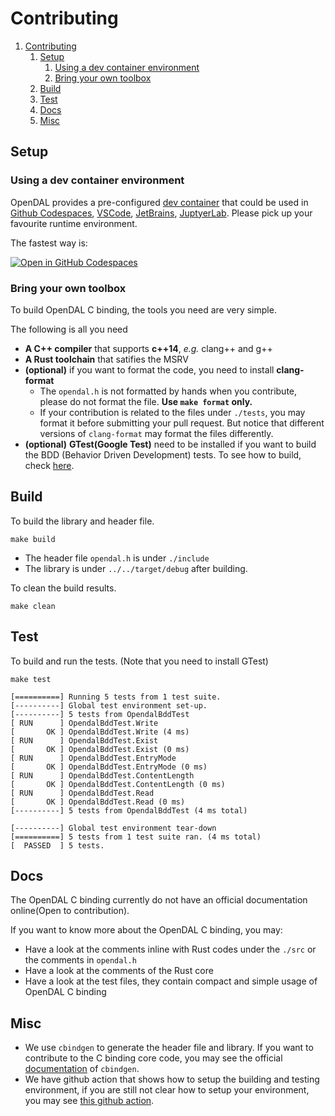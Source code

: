 # Contributing
1. [Contributing](#contributing)
   1. [Setup](#setup)
      1. [Using a dev container environment](#using-a-dev-container-environment)
      2. [Bring your own toolbox](#bring-your-own-toolbox)
   2. [Build](#build)
   3. [Test](#test)
   4. [Docs](#docs)
   5. [Misc](#misc)

## Setup

### Using a dev container environment
OpenDAL provides a pre-configured [dev container](https://containers.dev/) that could be used in [Github Codespaces](https://github.com/features/codespaces), [VSCode](https://code.visualstudio.com/), [JetBrains](https://www.jetbrains.com/remote-development/gateway/), [JuptyerLab](https://jupyterlab.readthedocs.io/en/stable/). Please pick up your favourite runtime environment.

The fastest way is:

[![Open in GitHub Codespaces](https://github.com/codespaces/badge.svg)](https://codespaces.new/apache/incubator-opendal?quickstart=1&machine=standardLinux32gb)

### Bring your own toolbox
To build OpenDAL C binding, the tools you need are very simple.

The following is all you need
- **A C++ compiler** that supports **c++14**, *e.g.* clang++ and g++
- **A Rust toolchain** that satifies the MSRV
- **(optional)** if you want to format the code, you need to install **clang-format**
    - The `opendal.h` is not formatted by hands when you contribute, please do not format the file. **Use `make format` only.**
    - If your contribution is related to the files under `./tests`, you may format it before submitting your pull request. But notice that different versions of `clang-format` may format the files differently.
- **(optional)** **GTest(Google Test)** need to be installed if you want to build the BDD (Behavior
  Driven Development) tests. To see how to build, check [here](https://github.com/google/googletest).

## Build
To build the library and header file.
```shell
make build
```

- The header file `opendal.h` is under `./include` 
- The library is under `../../target/debug` after building.

To clean the build results.
```shell
make clean
```

## Test
To build and run the tests. (Note that you need to install GTest)
```shell
make test
```

```text
[==========] Running 5 tests from 1 test suite.
[----------] Global test environment set-up.
[----------] 5 tests from OpendalBddTest
[ RUN      ] OpendalBddTest.Write
[       OK ] OpendalBddTest.Write (4 ms)
[ RUN      ] OpendalBddTest.Exist
[       OK ] OpendalBddTest.Exist (0 ms)
[ RUN      ] OpendalBddTest.EntryMode
[       OK ] OpendalBddTest.EntryMode (0 ms)
[ RUN      ] OpendalBddTest.ContentLength
[       OK ] OpendalBddTest.ContentLength (0 ms)
[ RUN      ] OpendalBddTest.Read
[       OK ] OpendalBddTest.Read (0 ms)
[----------] 5 tests from OpendalBddTest (4 ms total)

[----------] Global test environment tear-down
[==========] 5 tests from 1 test suite ran. (4 ms total)
[  PASSED  ] 5 tests.
```

## Docs
The OpenDAL C binding currently do not have an official documentation online(Open to contribution).

If you want to know more about the OpenDAL C binding, you may:
- Have a look at the comments inline with Rust codes under the `./src` or the comments in `opendal.h`
- Have a look at the comments of the Rust core
- Have a look at the test files, they contain compact and simple usage of OpenDAL C binding

## Misc
- We use `cbindgen` to generate the header file and library. If you want to contribute to the C binding core code, you may see the official [documentation](https://github.com/mozilla/cbindgen/blob/master/docs.md) of `cbindgen`.
- We have github action that shows how to setup the building and testing environment, if you are still not clear how to setup your environment, you may see [this github action](../../.github/workflows/bindings_c.yml).
